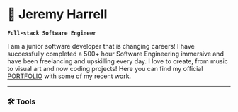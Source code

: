 # :nail_care: Jeremy Harrell 

**`Full-stack Software Engineer`**

I am a junior software developer that is changing careers! I have successfully completed a 500+ hour Software Engineering immersive and have been freelancing and upskilling every day. I love to create, from music to visual art and now coding projects! Here you can find my official [PORTFOLIO](https://jeremyharrell.net/) with some of my recent work.
- - -

### :hammer_and_wrench: Tools

<!--
**wolfy1313/wolfy1313** is a ✨ _special_ ✨ repository because its `README.md` (this file) appears on your GitHub profile.

Here are some ideas to get you started:

- 🔭 I’m currently working on ...
- 🌱 I’m currently learning ...
- 👯 I’m looking to collaborate on ...
- 🤔 I’m looking for help with ...
- 💬 Ask me about ...
- 📫 How to reach me: ...
- 😄 Pronouns: ...
- ⚡ Fun fact: ...
-->
